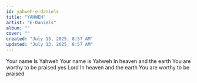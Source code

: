 ```yaml
---
id: yahweh-e-daniels
title: "YAHWEH"
artist: "E-Daniels"
album: ""
cover: ""
created: "July 13, 2025, 8:57 AM"
updated: "July 13, 2025, 8:57 AM"
---
```


Your name Is Yahweh
Your name is Yahweh
In heaven and the earth
You are worthy to be praised yes Lord
In heaven and the earth
You are worthy to be praised

